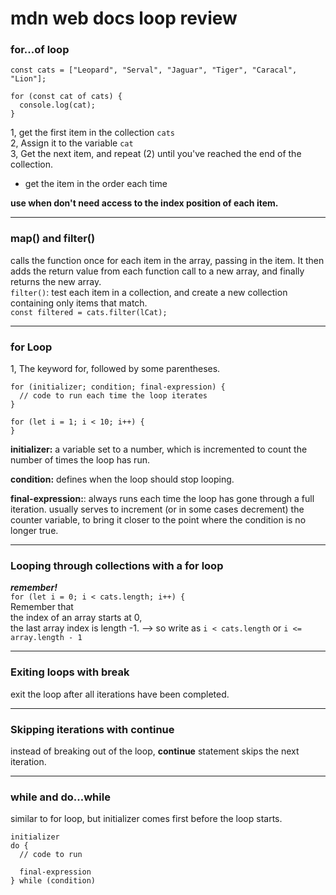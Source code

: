 # mdn web docs loop review

### for...of loop

```
const cats = ["Leopard", "Serval", "Jaguar", "Tiger", "Caracal", "Lion"];

for (const cat of cats) {
  console.log(cat);
}
```

1, get the first item in the collection `cats`  
2, Assign it to the variable `cat`  
3, Get the next item, and repeat (2) until you've reached the end of the collection.

- get the item in the order each time

**use when don't need access to the index position of each item.**

---

### map() and filter()

calls the function once for each item in the array, passing in the item. It then adds the return value from each function call to a new array, and finally returns the new array.  
`filter()`: test each item in a collection, and create a new collection containing only items that match.  
`const filtered = cats.filter(lCat);`

---

### for Loop

1, The keyword for, followed by some parentheses.

```
for (initializer; condition; final-expression) {
  // code to run each time the loop iterates
}
```

```
for (let i = 1; i < 10; i++) {
}
```

**initializer:** a variable set to a number, which is incremented to count the number of times the loop has run.

**condition:** defines when the loop should stop looping.

**final-expression:**: always runs each time the loop has gone through a full iteration.
usually serves to increment (or in some cases decrement) the counter variable, to bring it closer to the point where the condition is no longer true.

---

### Looping through collections with a for loop

**_remember!_**  
`for (let i = 0; i < cats.length; i++) {`  
Remember that  
the index of an array starts at 0,  
the last array index is length -1. --> so write as `i < cats.length` or `i <= array.length - 1`

---

### Exiting loops with break

exit the loop after all iterations have been completed.

---

### Skipping iterations with continue

instead of breaking out of the loop, **continue** statement skips the next iteration.

---

### while and do...while

similar to for loop, but initializer comes first before the loop starts.

```
initializer
do {
  // code to run

  final-expression
} while (condition)
```
